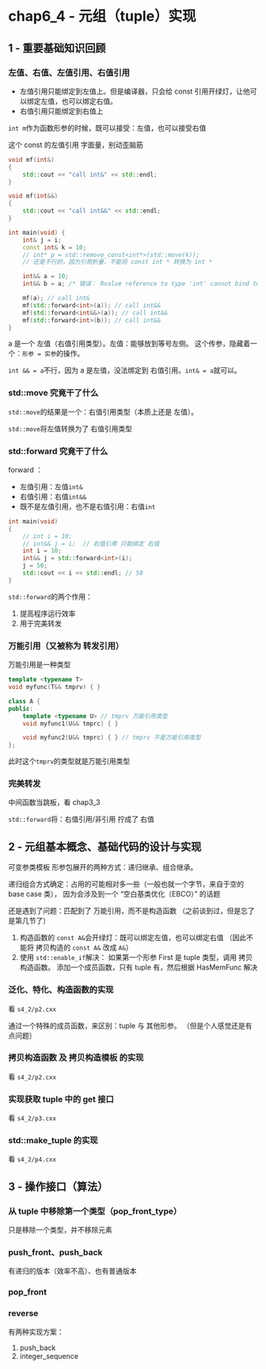 # chap6_4 - 元组（tuple）实现

## 1 - 重要基础知识回顾

### 左值、右值、左值引用、右值引用

- 左值引用只能绑定到左值上。但是编译器，只会给 const 引用开绿灯，让他可以绑定左值，也可以绑定右值。
- 右值引用只能绑定到右值上

`int m`作为函数形参的时候，既可以接受：左值，也可以接受右值

这个 const 的左值引用 字面量，别动歪脑筋

```cxx
void mf(int&)
{
    std::cout << "call int&" << std::endl;
}

void mf(int&&)
{
    std::cout << "call int&&" << std::endl;
}

int main(void) {
    int& j = i;
    const int& k = 10;
    // int* p = std::remove_const<int*>(std::move(k));
    // 还是不行的，因为引用折叠，不能将 const int * 转换为 int *

    int&& a = 10;
    int&& b = a; /* 错误： Rvalue reference to type 'int' cannot bind to lvalue of type 'int' */

    mf(a); // call int&
    mf(std::forward<int>(a)); // call int&&
    mf(std::forward<int&&>(a)); // call int&&
    mf(std::forward<int>(b)); // call int&&
}
```

a 是一个 左值（右值引用类型）。左值：能够放到等号左侧。
这个传参，隐藏着一个：`形参 = 实参`的操作。

`int && = a`不行，因为 a 是左值，没法绑定到 右值引用。`int& = a`就可以。

### std::move 究竟干了什么

`std::move`的结果是一个：右值引用类型（本质上还是 左值）。

`std::move`将左值转换为了 右值引用类型

### std::forward 究竟干了什么

forward ：

- 左值引用：左值`int&`
- 右值引用：右值`int&&`
- 既不是左值引用，也不是右值引用：右值`int`

```cxx
int main(void)
{
    // int i = 10;
    // int&& j = i;  // 右值引用 只能绑定 右值
    int i = 10;
    int&& j = std::forward<int>(i);
    j = 50;
    std::cout << i << std::endl; // 50
}
```

`std::forward`的两个作用：

1. 提高程序运行效率
2. 用于完美转发

### 万能引用（又被称为 转发引用）

万能引用是一种类型

```cxx
template <typename T>
void myfunc(T&& tmprv) { }

class A {
public:
    template <typename U> // tmprv 万能引用类型
    void myfunc1(U&& tmprc) { }

    void myfunc2(U&& tmprc) { } // tmprv 不是万能引用类型
};
```

此时这个`tmprv`的类型就是万能引用类型

### 完美转发

中间函数当跳板，看 chap3_3

`std::forward`将：右值引用/非引用 拧成了 右值

## 2 - 元组基本概念、基础代码的设计与实现

可变参类模板 形参包展开的两种方式：递归继承、组合继承。

递归组合方式确定：占用的可能相对多一些（一般也就一个字节，来自于空的 base case 类），
因为会涉及到一个 “空白基类优化（EBCO）” 的话题

还是遇到了问题：匹配到了 万能引用，而不是构造函数
（之前谈到过，但是忘了是第几节了）

1. 构造函数的 `const A&`会开绿灯：既可以绑定左值，也可以绑定右值
   （因此不能将 拷贝构造的 `const A&` 改成 `A&`）
2. 使用 `std::enable_if`解决：
   如果第一个形参 First 是 tuple 类型，调用 拷贝构造函数。
   添加一个成员函数，只有 tuple 有，然后根据 HasMemFunc 解决

### 泛化、特化、构造函数的实现

看 `s4_2/p2.cxx`

通过一个特殊的成员函数，来区别：tuple 与 其他形参。
（但是个人感觉还是有点问题）

### 拷贝构造函数 及 拷贝构造模板 的实现

看 `s4_2/p2.cxx`

### 实现获取 tuple 中的 get 接口

看 `s4_2/p3.cxx`

### std::make_tuple 的实现

看 `s4_2/p4.cxx`

## 3 - 操作接口（算法）

### 从 tuple 中移除第一个类型（pop_front_type）

只是移除一个类型，并不移除元素

### push_front、push_back

有递归的版本（效率不高）、也有普通版本

### pop_front

### reverse

有两种实现方案：

1. push_back
2. integer_sequence
